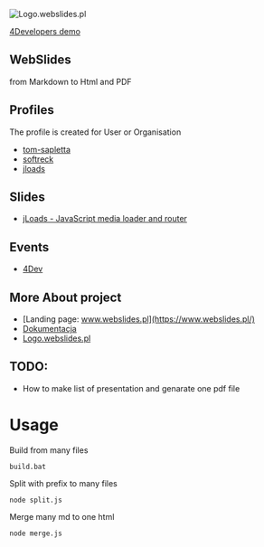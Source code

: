 
![Logo.webslides.pl](https://logo.webslides.pl/2/cover.png)

[4Developers demo](https://git.webslides.pl/jloads.html)

## WebSlides 
from Markdown to Html and PDF

## Profiles 
The profile is created for User or Organisation
+ [tom-sapletta](/tom-sapletta)
+ [softreck](/softreck)
+ [jloads](/jloads)
    
## Slides
+ [jLoads - JavaScript media loader and router](https://www.webslides.pl/tom-sapletta/jloads.html#/)

## Events
+ [4Dev](https://www.webslides.pl/event/2021/4developers/index.html)
  
## More About project
+ [Landing page: www.webslides.pl](https://www.webslides.pl/)
+ [Dokumentacja](https://docs.webslides.pl/)
+ [Logo.webslides.pl](https://logo.webslides.pl/)


## TODO:
+ How to make list of presentation and genarate one pdf file


# Usage


Build from many files
    
    build.bat

Split with prefix to many files

    node split.js


Merge many md to one html 

    node merge.js
    

